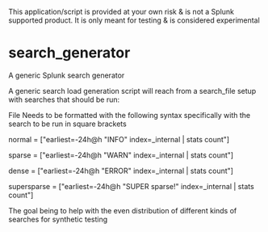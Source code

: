 This application/script is provided at your own risk & is not a Splunk supported product. It is only meant for testing & is considered experimental

# search_generator
A generic Splunk search generator

A generic search load generation script will reach from a search_file setup with searches that should be run:

File Needs to be formatted with the following syntax specifically with the search to be run in square brackets

normal = ["earliest=-24h@h "INFO" index=_internal | stats count"]

sparse = ["earliest=-24h@h "WARN" index=_internal | stats count"]

dense = ["earliest=-24h@h "ERROR" index=_internal | stats count"]

supersparse = ["earliest=-24h@h "SUPER sparse!" index=_internal | stats count"]

The goal being to help with the even distribution of different kinds of searches for synthetic testing
